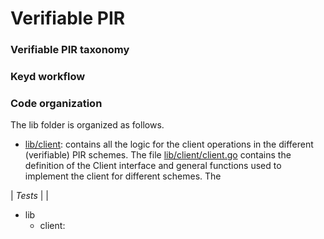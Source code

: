 # Verifiable PIR

### Verifiable PIR taxonomy

### Keyd workflow

### Code organization
The lib folder is organized as follows.
  * [lib/client](lib/client): contains all the logic for the client operations
    in the different (verifiable) PIR schemes. The file
    [lib/client/client.go](lib/client/client.go) contains the definition of the
    Client interface and general functions used to implement the client for
    different schemes.
The 

| *Tests* | |

* lib
  * client: 
